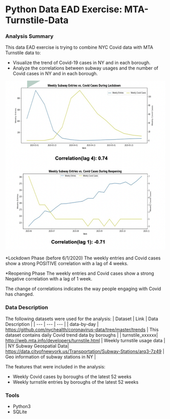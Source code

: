 # Python Data EAD Exercise: MTA-Turnstile-Data

### Analysis Summary
This data EAD exercise is trying to combine NYC Covid data with MTA Turnstile data to:
* Visualize the trend of Covid-19 cases in NY and in each borough.
* Analyze the correlations between subway usages and the number of Covid cases in NY and in each borough.

<img src="plots/plot.png" width=500>

*Lockdown Phase (before 6/1/2020)
The weekly entries and Covid cases show a strong POSITIVE correlation with a lag of 4 weeks.

*Reopening Phase
The weekly entries and Covid cases show a strong Negative correlation with a lag of 1 week.


The change of correlations indicates the way people engaging with Covid has changed. 


### Data Description
The following datasets were used for the analysis:
| Dataset | Link | Data Description |
| --- | --- | --- |
| data-by-day | https://github.com/nychealth/coronavirus-data/tree/master/trends | This dataset contains daily Covid trend data by boroughs |
| turnstile_xxxxxx|  http://web.mta.info/developers/turnstile.html | Weekly turnstile usage data |
| NY Subway Geospatial Data| https://data.cityofnewyork.us/Transportation/Subway-Stations/arq3-7z49 | Geo information of subway stations in NY |

The features that were included in the analysis:
 * Weekly Covid cases by boroughs of the latest 52 weeks
 * Weekly turnstile entries by boroughs of the latest 52 weeks

### Tools
* Python3
* SQLite
